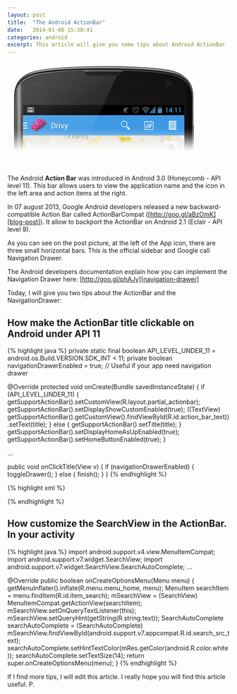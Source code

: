 ```yaml
---
layout: post
title:  "The Android ActionBar"
date:   2014-01-08 15:38:41
categories: android
excerpt: This article will give you some tips about Android ActionBar
---
```


<p class="align-center">
  <img src="/images/blog/android_action_bar.jpg" alt="ActionBar">
</p>

The Android **Action Bar** was introduced in Android 3.0 (Honeycomb - API level 11). This bar allows users to view the application name and the icon in the left area and action items at the right.

In 07 august 2013, Google Android developers released a new backward-compatible Action Bar called ActionBarCompat ([http://goo.gl/aBzOmK][blog-post]). It allow to backport the ActionBar on Android 2.1 (Eclair - API level 9).

As you can see on the post picture, at the left of the App icon, there are three small horizontal bars. This is the official sidebar and Google call Navigation Drawer.

The Android developers documentation explain how you can implement the Navigation Drawer here: [http://goo.gl/phAJy][navigation-drawer]

Today, I will give you two tips about the ActionBar and the NavigationDrawer:

## How make the ActionBar title clickable on Android under API 11
{% highlight java %}
private static final boolean API_LEVEL_UNDER_11 = android.os.Build.VERSION.SDK_INT < 11;
private boolean navigationDrawerEnabled = true; // Useful if your app need navigation drawer

@Override
protected void onCreate(Bundle savedInstanceState) {
  if (API_LEVEL_UNDER_11) {
    getSupportActionBar().setCustomView(R.layout.partial_actionbar);
    getSupportActionBar().setDisplayShowCustomEnabled(true);
    ((TextView) getSupportActionBar().getCustomView().findViewById(R.id.action_bar_text)).setText(title);
  } else {
    getSupportActionBar().setTitle(title);
  }
  getSupportActionBar().setDisplayHomeAsUpEnabled(true);
  getSupportActionBar().setHomeButtonEnabled(true);
}

...

public void onClickTitle(View v) {
  if (navigationDrawerEnabled) {
    toggleDrawer();
  } else {
    finish();
  }
}
{% endhighlight %}

{% highlight xml %}
<LinearLayout
  xmlns:android="http://schemas.android.com/apk/res/android"
  android:layout_width="match_parent"
  android:layout_height="match_parent" >

  <TextView
      android:id="@+id/action_bar_text"
      android:layout_width="wrap_content"
      android:layout_height="match_parent"
      android:background="@drawable/action_bar"
      android:clickable="true"
      android:gravity="center_vertical"
      android:onClick="onClickTitle"
      android:paddingLeft="5dp"
      android:paddingRight="5dp"
      android:text="@string/app_name"
      android:textSize="21sp" />
</LinearLayout>
{% endhighlight %}

## How customize the SearchView in the ActionBar. In your activity
{% highlight java %}
import android.support.v4.view.MenuItemCompat;
import android.support.v7.widget.SearchView;
import android.support.v7.widget.SearchView.SearchAutoComplete;
...

@Override
public boolean onCreateOptionsMenu(Menu menu) {
  getMenuInflater().inflate(R.menu.menu_home, menu);
  MenuItem searchItem = menu.findItem(R.id.item_search);
  mSearchView = (SearchView) MenuItemCompat.getActionView(searchItem);
  mSearchView.setOnQueryTextListener(this);
  mSearchView.setQueryHint(getString(R.string.text));
  SearchAutoComplete searchAutoComplete = (SearchAutoComplete) mSearchView.findViewById(android.support.v7.appcompat.R.id.search_src_text);
  searchAutoComplete.setHintTextColor(mRes.getColor(android.R.color.white));
  searchAutoComplete.setTextSize(14);
  return super.onCreateOptionsMenu(menu);
}
{% endhighlight %}

If I find more tips, I will edit this article.
I really hope you will find this article useful.
P.﻿

[blog-post]: http://goo.gl/aBzOmK
[navigation-drawer]: http://goo.gl/phAJy

